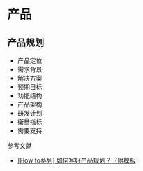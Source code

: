 # 产品

## 产品规划

- 产品定位
- 需求背景
- 解决方案
- 预期目标
- 功能结构
- 产品架构
- 研发计划
- 衡量指标
- 需要支持

参考文献

- [[How to系列] 如何写好产品规划？（附模板](https://zhuanlan.zhihu.com/p/84932241)
